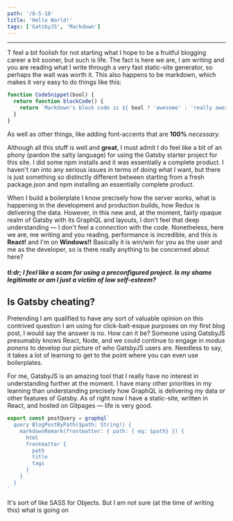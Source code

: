 ```yaml
---
path: '/8-5-18'
title: 'Hello World!'
tags: ['GatsbyJS', 'Markdown']
---
```



---


T feel a bit foolish for not starting what I hope to be
a fruitful blogging career a bit sooner, but such is
life. The fact is here we are, I am writing and you 
are reading what I write through a very fast static-site generator, so perhaps the wait was worth it. This also happens to be markdown, which makes it very easy to do things like this:

```javascript
function CodeSnippet(bool) {
  return function blockCode() {
    return `Markdown's block code is ${ bool ? 'awesome' : 'really awesome' }`
  }
}
```

As well as other things, like adding
font-accents that are **100%** *necessary.*


Although all this stuff is well and **great**, I must admit I do feel like a bit of an phony (pardon the salty language) for using the Gatsby starter project for this site. I did some npm installs and it was essentially a complete product. I haven't ran into any serious issues in terms of doing what I want, but there is just something so distinctly different between starting from a fresh package.json and npm installing an essentially complete product.

When I build a boilerplate I know precisely how the server works, what is happening in the development and production builds, how Redux is delivering the data. However, in this new and, at the moment, fairly opaque realm of Gatsby with its GraphQL and layouts, I don't feel that deep understanding &mdash; I don't feel a  *connection* with the code. Nonetheless, here we are, me writing and you reading, performance is incredible, and this is **React!** and I'm on **Windows!!** Basically it is win/win for you as the user and me as the developer, so is there really anything to be concerned about here?

#### *tl:dr; I feel like a scam for using a preconfigured project. Is my shame legitimate or am I just a victim of low self-esteem?*

## Is Gatsby cheating?

Pretending I am qualified to have any sort of valuable opinion on this contrived question I am using for click-bait-esque purposes on my first blog post, I would say the answer is no. How can it be? Someone using GatsbyJS presumably knows React, Node, and we could continue to engage in *modus ponens* to develop our picture of who GatsbyJS users are. Needless to say, it takes a lot of learning to get to the point where you can even use boilerplates.

For me, GatsbyJS is an amazing tool that I really have no interest in understanding further at the moment. I have many other priorities in my learning than understanding precisely how GraphQL is delivering my data or other features of Gatsby. As of right now I have a static-site, written in React, and hosted on Gitpages &mdash; life is very good. 



```javascript
export const postQuery = graphql`
  query BlogPostByPath($path: String!) {
    markdownRemark(frontmatter: { path: { eq: $path} }) {
      html
      frontmatter {
        path
        title
        tags
      }
    }
  }
`
```

It's sort of like SASS for Objects. But I am not sure (at the time of writing this) what is going on




